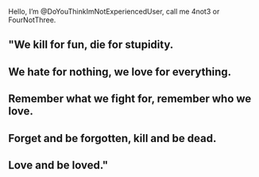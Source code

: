 Hello, I’m @DoYouThinkImNotExperiencedUser, call me 4not3 or FourNotThree.

## "We kill for fun, die for stupidity.
## We hate for nothing, we love for everything.
## Remember what we fight for, remember who we love.
## Forget and be forgotten, kill and be dead.
## Love and be loved."
